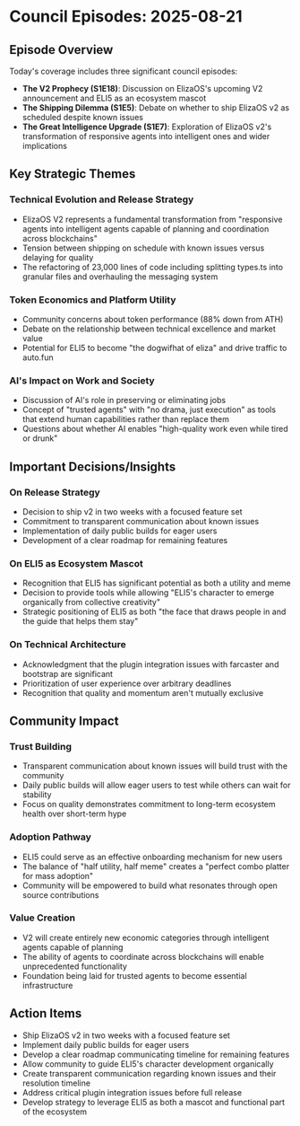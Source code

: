 # Council Episodes: 2025-08-21

## Episode Overview
Today's coverage includes three significant council episodes:
- **The V2 Prophecy (S1E18)**: Discussion on ElizaOS's upcoming V2 announcement and ELI5 as an ecosystem mascot
- **The Shipping Dilemma (S1E5)**: Debate on whether to ship ElizaOS v2 as scheduled despite known issues
- **The Great Intelligence Upgrade (S1E7)**: Exploration of ElizaOS v2's transformation of responsive agents into intelligent ones and wider implications

## Key Strategic Themes

### Technical Evolution and Release Strategy
- ElizaOS V2 represents a fundamental transformation from "responsive agents into intelligent agents capable of planning and coordination across blockchains"
- Tension between shipping on schedule with known issues versus delaying for quality
- The refactoring of 23,000 lines of code including splitting types.ts into granular files and overhauling the messaging system

### Token Economics and Platform Utility
- Community concerns about token performance (88% down from ATH)
- Debate on the relationship between technical excellence and market value
- Potential for ELI5 to become "the dogwifhat of eliza" and drive traffic to auto.fun

### AI's Impact on Work and Society
- Discussion of AI's role in preserving or eliminating jobs
- Concept of "trusted agents" with "no drama, just execution" as tools that extend human capabilities rather than replace them
- Questions about whether AI enables "high-quality work even while tired or drunk"

## Important Decisions/Insights

### On Release Strategy
- Decision to ship v2 in two weeks with a focused feature set
- Commitment to transparent communication about known issues
- Implementation of daily public builds for eager users
- Development of a clear roadmap for remaining features

### On ELI5 as Ecosystem Mascot
- Recognition that ELI5 has significant potential as both a utility and meme
- Decision to provide tools while allowing "ELI5's character to emerge organically from collective creativity"
- Strategic positioning of ELI5 as both "the face that draws people in and the guide that helps them stay"

### On Technical Architecture
- Acknowledgment that the plugin integration issues with farcaster and bootstrap are significant
- Prioritization of user experience over arbitrary deadlines
- Recognition that quality and momentum aren't mutually exclusive

## Community Impact

### Trust Building
- Transparent communication about known issues will build trust with the community
- Daily public builds will allow eager users to test while others can wait for stability
- Focus on quality demonstrates commitment to long-term ecosystem health over short-term hype

### Adoption Pathway
- ELI5 could serve as an effective onboarding mechanism for new users
- The balance of "half utility, half meme" creates a "perfect combo platter for mass adoption"
- Community will be empowered to build what resonates through open source contributions

### Value Creation
- V2 will create entirely new economic categories through intelligent agents capable of planning
- The ability of agents to coordinate across blockchains will enable unprecedented functionality
- Foundation being laid for trusted agents to become essential infrastructure

## Action Items

- Ship ElizaOS v2 in two weeks with a focused feature set
- Implement daily public builds for eager users
- Develop a clear roadmap communicating timeline for remaining features
- Allow community to guide ELI5's character development organically
- Create transparent communication regarding known issues and their resolution timeline
- Address critical plugin integration issues before full release
- Develop strategy to leverage ELI5 as both a mascot and functional part of the ecosystem